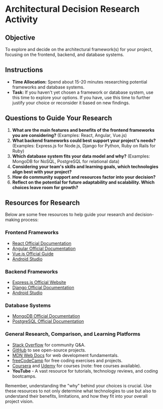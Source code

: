 # Architectural Decision Research Activity

## Objective
To explore and decide on the architectural framework(s) for your project, focusing on the frontend, backend, and database systems.

## Instructions
- **Time Allocation:** Spend about 15-20 minutes researching potential frameworks and database systems.
- **Task:** If you haven't yet chosen a framework or database system, use this time to explore your options. If you have, use this time to further justify your choice or reconsider it based on new findings.

## Questions to Guide Your Research
1. **What are the main features and benefits of the frontend frameworks you are considering?** (Examples: React, Angular, Vue.js)
2. **What backend frameworks could best support your project's needs?** (Examples: Express.js for Node.js, Django for Python, Ruby on Rails for Ruby)
3. **Which database system fits your data model and why?** (Examples: MongoDB for NoSQL, PostgreSQL for relational data)
4. **Considering your team's skills and learning goals, which technologies align best with your project?**
5. **How do community support and resources factor into your decision?**
6. **Reflect on the potential for future adaptability and scalability. Which choices leave room for growth?**

## Resources for Research
Below are some free resources to help guide your research and decision-making process:

### Frontend Frameworks
- [React Official Documentation](https://react.dev/)
- [Angular Official Documentation](https://angular.io/docs)
- [Vue.js Official Guide](https://vuejs.org/guide/introduction.html)
- [Android Studio](https://developer.android.com/codelabs/basic-android-kotlin-compose-first-app#0)

### Backend Frameworks
- [Express.js Official Website](https://expressjs.com/)
- [Django Official Documentation](https://docs.djangoproject.com/en/stable/)
- [Android Studio](https://developer.android.com/codelabs/basic-android-kotlin-compose-first-app#0)

### Database Systems
- [MongoDB Official Documentation](https://docs.mongodb.com/)
- [PostgreSQL Official Documentation](https://www.postgresql.org/docs/)

### General Research, Comparison, and Learning Platforms
- [Stack Overflow](https://stackoverflow.com/) for community Q&A.
- [GitHub](https://github.com/) to see open-source projects.
- [MDN Web Docs](https://developer.mozilla.org/) for web development fundamentals.
- [freeCodeCamp](https://www.freecodecamp.org/) for free coding exercises and projects.
- [Coursera](https://www.coursera.org/) and [Udemy](https://www.udemy.com/) for courses (note: free courses available).
- **YouTube** - A vast resource for tutorials, technology reviews, and coding bootcamps.

Remember, understanding the "why" behind your choices is crucial. Use these resources to not only determine what technologies to use but also to understand their benefits, limitations, and how they fit into your overall project vision.
